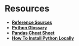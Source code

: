 # Resources

* **[Reference Sources](refs.md)**
* **[Python Glossary](python_glossary.md)**
* **[Pandas Cheat Sheet](pandas_cheat_sheet.md)**
* **[How To Install Python Locally](install_py_locally.md)**